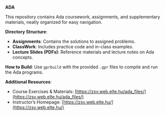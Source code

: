**ADA**

This repository contains Ada coursework, assignments, and supplementary materials, neatly organized for easy navigation.

**Directory Structure**:
- **Assignments**: Contains the solutions to assigned problems.
- **ClassWork**: Includes practice code and in-class examples.
- **Lecture Slides (PDFs)**: Reference materials and lecture notes on Ada concepts.

**How to Build**:
Use `gprbuild` with the provided `.gpr` files to compile and run the Ada programs.

**Additional Resources**:
- Course Exercises & Materials: [https://zsv.web.elte.hu/ada_files/](https://zsv.web.elte.hu/ada_files/)  
- Instructor’s Homepage: [https://zsv.web.elte.hu/](https://zsv.web.elte.hu/)
